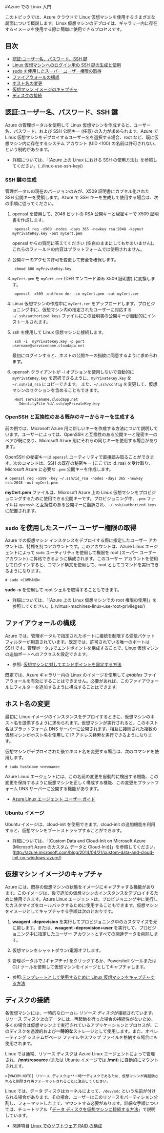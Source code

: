 ﻿<properties urlDisplayName="Intro to Linux" pageTitle="Azure での Linux 入門 - Azure チュートリアル" metaKeywords="Azure Linux vm, Linux vm" description="Learn about using Linux virtual machines on Azure." metaCanonical="" services="virtual-machines" documentationCenter="Python" title="Introduction to Linux on Azure" authors="szark" solutions="" manager="timlt" editor="" />

<tags ms.service="virtual-machines" ms.workload="infrastructure-services" ms.tgt_pltfrm="vm-linux" ms.devlang="na" ms.topic="article" ms.date="09/13/2014" ms.author="szark" />





#Azure での Linux 入門

このトピックでは、Azure クラウドで Linux 仮想マシンを使用するさまざまな局面について概説します。Linux 仮想マシンのデプロイは、ギャラリー内に存在するイメージを使用する際に簡単に使用できるプロセスです。 

## 目次 ##

* [認証:ユーザー名、パスワード、SSH 鍵](#authentication)
* [Linux 仮想マシンへのログイン用の SSH 鍵の生成と使用](#keygeneration)
* [sudo を使用したスーパー ユーザー権限の取得](#superuserprivileges)
* [ファイアウォールの構成](#firewallconfiguration)
* [ホスト名の変更](#hostnamechanges)
* [仮想マシン イメージのキャプチャ](#virtualmachine)
* [ディスクの接続](#attachingdisks)

## <a id="authentication"></a>認証:ユーザー名、パスワード、SSH 鍵

Azure の管理ポータルを使用して Linux 仮想マシンを作成すると、ユーザー名、パスワード、および SSH 公開キー (任意) の入力が求められます。Azure で Linux 仮想マシンをデプロイするユーザー名を選択する場合、root など、既に仮想マシン内に存在するシステム アカウント (UID <100) の名前は許可されない、という制約があります。

 - 詳細については、「[Azure 上の Linux における SSH の使用方法]」を参照してください。(../linux-use-ssh-key/)


### <a id="keygeneration"></a>SSH 鍵の生成

管理ポータルの現在のバージョンのみが、X509 証明書にカプセル化された SSH 公開キーを受領します。Azure で SSH キーを生成して使用する場合は、次の手順に従ってください。

1. openssl を使用して、2048 ビットの RSA 公開キーと秘密キーで X509 証明書を作成します。
		
		openssl req -x509 -nodes -days 365 -newkey rsa:2048 -keyout myPrivateKey.key -out myCert.pem

	openssl からの質問に答えてください (空白のままにしてもかまいません)。これらのフィールドの内容はプラットフォームでは使用されません。

2. 公開キーのアクセス許可を変更して安全を確保します。

		chmod 600 myPrivateKey.key

3. `myCert.pem` を `myCert.cer` (DER エンコード済み X509 証明書) に変換します。

		openssl  x509 -outform der -in myCert.pem -out myCert.cer

4. Linux 仮想マシンの作成中に `myCert.cer` をアップロードします。プロビジョニング中に、仮想マシン内の指定されたユーザーに対応する `~/.ssh/authorized_keys` ファイルにこの証明書の公開キーが自動的にインストールされます。

5. ssh を使用して Linux 仮想マシンに接続します。

		ssh -i  myPrivateKey.key -p port  username@servicename.cloudapp.net

	最初にログインすると、ホストの公開キーの指紋に同意するように求められます。

6. openssh クライアントが -i オプションを使用しないで自動的に `myPrivateKey.key` を選択できるように、`myPrivateKey.key` を `~/.ssh/id_rsa` にコピーできます。
   また、`~/.ssh/config` を変更して、仮想マシンのセクションを含めることもできます。

        Host servicename.cloudapp.net
          IdentityFile %d/.ssh/myPrivateKey.key


### OpenSSH と互換性のある既存のキーからキーを生成する
前の例では、Microsoft Azure 用に新しいキーを作成する方法について説明しています。ユーザーによっては、OpenSSH と互換性のある公開キーと秘密キーのペアが既にあり、Microsoft Azure 用にそれらの同じキーを使用する場合があります。

OpenSSH の秘密キーは `openssl` ユーティリティで直接読み取ることができます。次のコマンドは、SSH の既存の秘密キー (ここでは id_rsa) を受け取り、Microsoft Azure に必要な `.pem` 公開キーを作成します。

	# openssl req -x509 -key ~/.ssh/id_rsa -nodes -days 365 -newkey rsa:2048 -out myCert.pem

**myCert.pem** ファイルは、Microsoft Azure 上の Linux 仮想マシンをプロビジョニングするために使用できる公開キーです。プロビジョニング中、`.pem` ファイルは `openssh` と互換性のある公開キーに翻訳され、`~/.ssh/authorized_keys` に配置されます。


## <a id="superuserprivileges"></a>`sudo` を使用したスーパー ユーザー権限の取得

Azure での仮想マシン インスタンスをデプロイする際に指定したユーザー アカウントは、特権を持つアカウントです。このアカウントは、Azure Linux エージェントによって `sudo` ユーティリティを使用して権限を root (スーパー ユーザー アカウント) に昇格できるように構成されます。このユーザー アカウントを使用してログインすると、コマンド構文を使用して、root としてコマンドを実行できるようになります。

	# sudo <COMMAND>

**sudo -s** を使用して root シェルを取得することもできます。

- 詳細については、「[Azure 上の Linux 仮想マシンでの root 権限の使用]」を参照してください。(../virtual-machines-linux-use-root-privileges/)


## <a id="firewallconfiguration"></a>ファイアウォールの構成

Azure では、管理ポータルで指定されたポートに接続を制限する受信パケット フィルターが用意されています。既定では、許可されている唯一のポートは SSH です。管理ポータルでエンドポイントを構成することで、Linux 仮想マシンの追加ポートへのアクセスを設定できます。

 - 参照: [仮想マシンに対してエンドポイントを設定する方法](../virtual-machines-set-up-endpoints/)

既定では、Azure ギャラリー内の Linux のイメージを使用して *iptables* ファイアウォールを有効にすることはできません。必要があれば、このファイアウォールにフィルターを追加するように構成することはできます。


## <a id="hostnamechanges"></a>ホスト名の変更

最初に Linux イメージのインスタンスをデプロイするときに、仮想マシンのホスト名を提供するように求められます。仮想マシンが実行されると、このホスト名はプラットフォーム DNS サーバーに公開されます。相互に接続された複数の仮想マシンがホスト名を使用して IP アドレス検索を実行できるようになります。

仮想マシンがデプロイされた後でホスト名を変更する場合は、次のコマンドを使用します。

	# sudo hostname <newname>

Azure Linux エージェントには、この名前の変更を自動的に検出する機能、この変更を保持するように仮想マシンを正しく構成する機能、この変更をプラットフォーム DNS サーバーに公開する機能があります。

 - [Azure Linux エージェント ユーザー ガイド](../virtual-machines-linux-agent-user-guide/)

### Ubuntu イメージ
Ubuntu イメージは、cloud-init を使用できます。cloud-init の追加機能を利用すると、仮想マシンをブートストラップすることができます。

 - 詳細については、「[Custom Data and Cloud-Init on Microsoft Azure (Microsoft Azure のカスタム データと Cloud-Init)]」を参照してください。(http://azure.microsoft.com/blog/2014/04/21/custom-data-and-cloud-init-on-windows-azure/)


## <a id="virtualmachine"></a>仮想マシン イメージのキャプチャ

Azure には、既存の仮想マシンの状態をイメージにキャプチャする機能があります。このイメージは、後で追加の仮想マシンのインスタンスをデプロイするために使用できます。Azure Linux エージェントは、プロビジョニング中に実行したカスタマイズをロールバックするために使用することもできます。仮想マシンをイメージとしてキャプチャする手順は次のとおりです。

1. **waagent -deprovision** を実行してプロビジョニング中のカスタマイズを元に戻します。または、**waagent -deprovision+user** を実行して、プロビジョニング中に指定したユーザー アカウントとすべての関連データを削除します。

2. 仮想マシンをシャットダウン/電源オフします。

3. 管理ポータルで *[キャプチャ]* をクリックするか、Powershell ツールまたは CLI ツールを使用して仮想マシンをイメージとしてキャプチャします。

 - 参照:[テンプレートとして使用するために Linux 仮想マシンをキャプチャする方法](../virtual-machines-linux-capture-image/)


## <a id="attachingdisks"></a>ディスクの接続

各仮想マシンには、一時的なローカル *リソース ディスク*が接続されています。リソース ディスク上のデータには、再起動を行った場合の持続性がないため、多くの場合は仮想マシン上で実行されているアプリケーションとプロセスが、このディスクを過渡的および**一時的な**ストレージとして使用します。また、オペレーティング システムがページ ファイルやスワップ ファイルを格納する場合にも使用されます。

Linux では通常、リソース ディスクは Azure Linux エージェントによって管理され、**/mnt/resource** (または Ubuntu イメージでは **/mnt**) に自動的にマウントされます。

	>[WACOM.NOTE] リソース ディスクは**一時**ディスクであるため、仮想マシンが再起動されると削除され再フォーマットされることに注意してください。

Linux では、データ ディスクはカーネルによって、`/dev/sdc` という名前が付けられる場合があります。その場合、ユーザーはこのリソースをパーティション分割し、フォーマットした上で、マウントする必要があります。詳細な手順については、チュートリアル「[データ ディスクを仮想マシンに接続する方法](../virtual-machines-linux-how-to-attach-disk/)」で説明しています。

 - 関連項目:[Linux でのソフトウェア RAID の構成](../virtual-machines-linux-configure-raid/)


<!--HONumber=35.1-->
